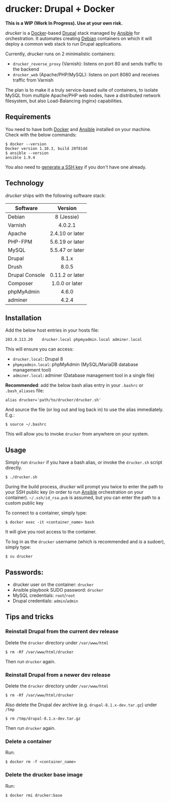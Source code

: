 # drucker: Drupal + Docker

**This is a WIP (Work In Progress). Use at your own risk.**

_drucker_ is a [Docker](https://www.docker.com/)-based [Drupal](https://www.drupal.org) stack managed by [Ansible](https://www.ansible.com/) for orchestration. It automates creating [Debian]() containers on which it will deploy a common web stack to run Drupal applications.

Currently, _drucker_ runs on 2 minimalistic containers:

* `drucker_reverse_proxy` (Varnish): listens on port 80 and sends traffic to the backend
* `drucker_web` (Apache/PHP/MySQL): listens on port 8080 and receives traffic from Varnish

The plan is to make it a truly service-based suite of containers, to isolate MySQL from multiple Apache/PHP web nodes, have a distributed network filesystem, but also Load-Balancing (nginx) capabilities.

## Requirements

You need to have both [Docker](https://www.docker.com/) and [Ansible](https://www.ansible.com/) installed on your machine. Check with the below commands:

```
$ docker --version
Docker version 1.10.3, build 20f81dd
$ ansible --version
ansible 1.9.4
```

You also need to [generate a SSH key](https://help.github.com/articles/generating-a-new-ssh-key-and-adding-it-to-the-ssh-agent/) if you don't have one already.

## Technology

_drucker_ ships with the following software stack:

| Software       | Version         |
| -------------  |:---------------:|
| Debian         | 8 (Jessie)      |
| Varnish        | 4.0.2.1         |
| Apache         | 2.4.10 or later |
| PHP-FPM        | 5.6.19 or later |
| MySQL          | 5.5.47 or later |
| Drupal         | 8.1.x           |
| Drush          | 8.0.5           |
| Drupal Console | 0.11.2 or later |
| Composer       | 1.0.0 or later  |
| phpMyAdmin     | 4.6.0           |
| adminer        | 4.2.4           |

## Installation

Add the below host entries in your hosts file:

```
203.0.113.20    drucker.local phpmyadmin.local adminer.local
```

This will ensure you can access:

* `drucker.local`: Drupal 8
* `phpmyadmin.local`: phpMyAdmin (MySQL/MariaDB database management tool)
* `adminer.local`: adminer (Database management tool in a single file)

**Recommended**: add the below bash alias entry in your `.bashrc` or `.bash_aliases` file:

```
alias drucker='path/to/drucker/drucker.sh'
```

And source the file (or log out and log back in) to use the alias immediately. E.g.:

```
$ source ~/.bashrc
```

This will allow you to invoke `drucker` from anywhere on your system.

## Usage

Simply run `drucker` if you have a bash alias, or invoke the `drucker.sh` script directly.

```
$ ./drucker.sh
```

During the build process, _drucker_ will prompt you twice to enter the path to your SSH public key (in order to run [Ansible](https://www.ansible.com/) orchestration on your container). `~/.ssh/id_rsa.pub` is assumed, but you can enter the path to a custom public key

To connect to a container, simply type:

```
$ docker exec -it <container_name> bash
```

It will give you root access to the container.

To log in as the `drucker` username (which is recommended and _is_ a sudoer), simply type:

```
$ su drucker
```


## Passwords:

* drucker user on the container: `drucker`
* Ansible playbook SUDO password: `drucker`
* MySQL credentials: `root`/`root`
* Drupal credentials: `admin`/`admin`

## Tips and tricks

### Reinstall Drupal from the current dev release

Delete the `drucker` directory under `/var/www/html`

```
$ rm -Rf /var/www/html/drucker
```

Then run `drucker` again.

### Reinstall Drupal from a newer dev release

Delete the `drucker` directory under `/var/www/html`

```
$ rm -Rf /var/www/html/drucker
```

Also delete the Drupal dev archive (e.g. `drupal-8.1.x-dev.tar.gz`) under `/tmp`

```
$ rm /tmp/drupal-8.1.x-dev.tar.gz
```

Then run `drucker` again.

### Delete a container

Run:

```
$ docker rm -f <container_name>
```

### Delete the drucker base image

Run:

```
$ docker rmi drucker:base
```
